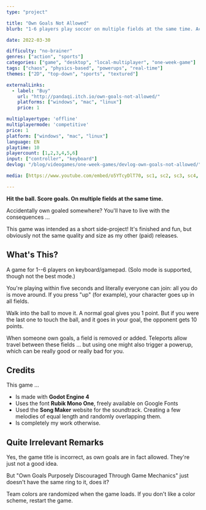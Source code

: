 ```yaml
---
type: "project"

title: "Own Goals Not Allowed"
blurb: "1-6 players play soccer on multiple fields at the same time. Accidentally scoring an own goal somewhere is BAD."

date: 2022-03-30

difficulty: "no-brainer"
genres: ["action", "sports"]
categories: ["game", "desktop", "local-multiplayer", "one-week-game"]
tags: ["chaos", "physics-based", "powerups", "real-time"]
themes: ["2D", "top-down", "sports", "textured"]

externalLinks:
  - label: "Buy"
    url: "http://pandaqi.itch.io/own-goals-not-allowed/"
    platforms: ["windows", "mac", "linux"]
    price: 1

multiplayertype: 'offline'
multiplayermode: 'competitive'
price: 1
platform: ["windows", "mac", "linux"]
language: EN
playtime: 10
playercount: [1,2,3,4,5,6]
input: ["controller", "keyboard"]
devlog: "/blog/videogames/one-week-games/devlog-own-goals-not-allowed/"

media: [https://www.youtube.com/embed/o5YTcyDlT70, sc1, sc2, sc3, sc4, sc5]

---
```


**Hit the ball. Score goals. On multiple fields at the same time.**

Accidentally own goaled somewhere? You'll have to live with the consequences ...

This game was intended as a short side-project! It's finished and fun, but obviously not the same quality and size as my other (paid) releases.

## What's This?

A game for 1--6 players on keyboard/gamepad. (Solo mode is supported, though not the best mode.)

You're playing within five seconds and literally everyone can join: all you do is move around. If you press "up" (for example), your character goes up in all fields.

Walk into the ball to move it. A normal goal gives you 1 point. But if you were the last one to touch the ball, and it goes in your goal, the opponent gets 10 points.

When someone own goals, a field is removed or added. Teleports allow travel between these fields ... but using one might also trigger a powerup, which can be really good or really bad for you.

## Credits

This game ...
* Is made with **Godot Engine 4**
* Uses the font **Rubik Mono One**, freely available on Google Fonts
* Used the **Song Maker** website for the soundtrack. Creating a few melodies of equal length and randomly overlapping them.
* Is completely my work otherwise.

## Quite Irrelevant Remarks

Yes, the game title is incorrect, as own goals are in fact allowed. They're just not a good idea.

But "Own Goals Purposely Discouraged Through Game Mechanics" just doesn't have the same ring to it, does it?

Team colors are randomized when the game loads. If you don't like a color scheme, restart the game.